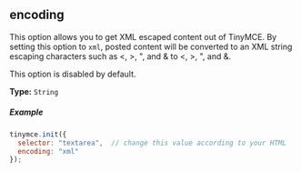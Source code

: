 ## encoding

This option allows you to get XML escaped content out of TinyMCE. By setting this option to `xml`, posted content will be converted to an XML string escaping characters such as <, >, ", and & to <, >, ", and &.

This option is disabled by default.

**Type:** `String`

##### Example

```js
tinymce.init({
  selector: "textarea",  // change this value according to your HTML
  encoding: "xml"
});
```
